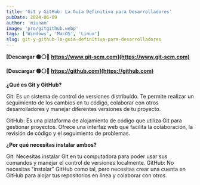 ```yaml
---
title: 'Git y GitHub: La Guía Definitiva para Desarrolladores'
pubDate: 2024-06-09
author: 'miunam'
image: 'pro/gitgithub.webp'
tags: ['Windows', 'MacOS', 'Linux']
slug: git-y-github-la-guia-definitiva-para-desarrolladores
---
```

**[Descargar 🟢⚪️🔴 https://www.git-scm.com](https://www.git-scm.com)**

**[Descargar 🟢⚪️🔴 https://github.com](https://github.com)**

**¿Qué es Git y GitHub?**

Git: Es un sistema de control de versiones distribuido. Te permite realizar un seguimiento de los cambios en tu código, colaborar con otros desarrolladores y manejar diferentes versiones de tu proyecto.

GitHub: Es una plataforma de alojamiento de código que utiliza Git para gestionar proyectos. Ofrece una interfaz web que facilita la colaboración, la revisión de código y el seguimiento de problemas.

**¿Por qué necesitas instalar ambos?**

Git: Necesitas instalar Git en tu computadora para poder usar sus comandos y manejar el control de versiones localmente.
GitHub: No necesitas "instalar" GitHub como tal, pero necesitas crear una cuenta en GitHub para alojar tus repositorios en línea y colaborar con otros.

